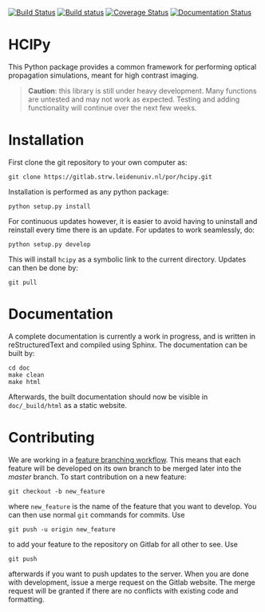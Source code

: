 [![Build Status](https://travis-ci.org/ehpor/hcipy.svg?branch=master)](https://travis-ci.org/ehpor/hcipy)
[![Build status](https://ci.appveyor.com/api/projects/status/gs01jf6mgpskwm1d/branch/master?svg=true)](https://ci.appveyor.com/project/ehpor/hcipy/branch/master)
[![Coverage Status](https://coveralls.io/repos/ehpor/hcipy/badge.svg?branch=master)](https://coveralls.io/r/ehpor/hcipy?branch=master)
[![Documentation Status](//readthedocs.org/projects/hcipy/badge/?version=latest)](https://hcipy.readthedocs.io/en/latest/?badge=latest)

# HCIPy

This Python package provides a common framework for performing optical propagation simulations, meant for high contrast imaging.

> **Caution**: this library is still under heavy development. Many functions are untested and may not work as expected. Testing and adding functionality will continue over the next few weeks.

# Installation
First clone the git repository to your own computer as:

```
git clone https://gitlab.strw.leidenuniv.nl/por/hcipy.git
```
Installation is performed as any python package:

```
python setup.py install
```

For continuous updates however, it is easier to avoid having to uninstall and reinstall every time there is an update. For updates to work seamlessly, do:

```
python setup.py develop
```

This will install `hcipy` as a symbolic link to the current directory. Updates can then be done by:

```
git pull
```

# Documentation

A complete documentation is currently a work in progress, and is written in reStructuredText and compiled using Sphinx. The documentation can be built by:

```
cd doc
make clean
make html
```

Afterwards, the built documentation should now be visible in ``doc/_build/html`` as a static website.

# Contributing

We are working in a [feature branching workflow](https://www.atlassian.com/git/tutorials/comparing-workflows#feature-branch-workflow). This means that each feature will be developed on its own branch to be merged later into the *master* branch. To start contribution on a new feature:

```
git checkout -b new_feature
```
where `new_feature` is the name of the feature that you want to develop. You can then use normal `git` commands for commits. Use
```
git push -u origin new_feature
```
to add your feature to the repository on Gitlab for all other to see. Use
```
git push
```
afterwards if you want to push updates to the server. When you are done with development, issue a merge request on the Gitlab website. The merge request will be granted if there are no conflicts with existing code and formatting.
